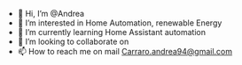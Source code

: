 - 👋 Hi, I’m @Andrea  
- 👀 I’m interested in Home Automation, renewable Energy
- 🌱 I’m currently learning Home Assistant automation
- 💞️ I’m looking to collaborate on 
- 📫 How to reach me on mail Carraro.andrea94@gmail.com

<!---
AndreaCarriu/AndreaCarriu is a ✨ special ✨ repository because its `README.md` (this file) appears on your GitHub profile.
You can click the Preview link to take a look at your changes.
--->
